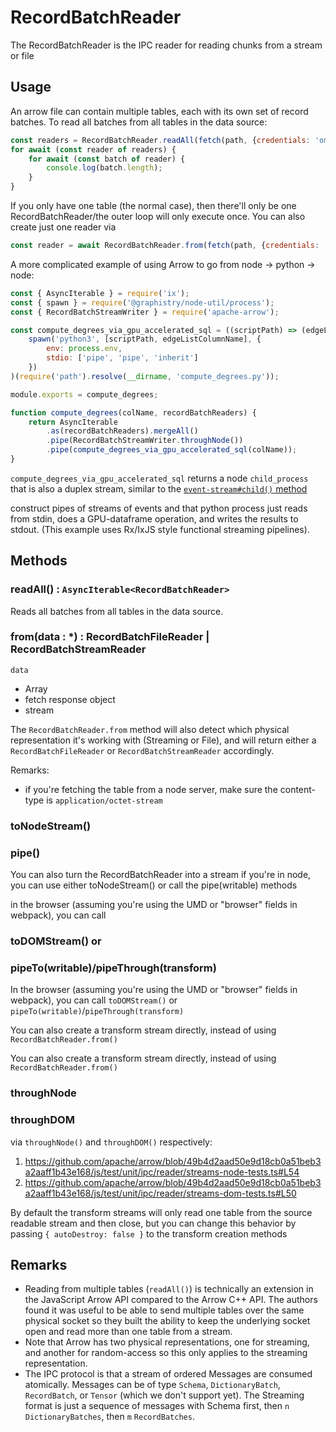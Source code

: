 # RecordBatchReader

The RecordBatchReader is the IPC reader for reading chunks from a stream or file

## Usage

An arrow file can contain multiple tables, each with its own set of record batches. To read all batches from all tables in the data source:

```js
const readers = RecordBatchReader.readAll(fetch(path, {credentials: 'omit'}));
for await (const reader of readers) {
    for await (const batch of reader) {
        console.log(batch.length);
    }
}
```

If you only have one table (the normal case), then there'll only be one RecordBatchReader/the outer loop will only execute once. You can also create just one reader via

```js
const reader = await RecordBatchReader.from(fetch(path, {credentials: 'omit'}));
```

A more complicated example of using Arrow to go from node -> python -> node:

```js
const { AsyncIterable } = require('ix');
const { spawn } = require('@graphistry/node-util/process');
const { RecordBatchStreamWriter } = require('apache-arrow');

const compute_degrees_via_gpu_accelerated_sql = ((scriptPath) => (edgeListColumnName) =>
    spawn('python3', [scriptPath, edgeListColumnName], {
        env: process.env,
        stdio: ['pipe', 'pipe', 'inherit']
    })
)(require('path').resolve(__dirname, 'compute_degrees.py'));

module.exports = compute_degrees;

function compute_degrees(colName, recordBatchReaders) {
    return AsyncIterable
        .as(recordBatchReaders).mergeAll()
        .pipe(RecordBatchStreamWriter.throughNode())
        .pipe(compute_degrees_via_gpu_accelerated_sql(colName));
}
```

`compute_degrees_via_gpu_accelerated_sql` returns a node `child_process` that is also a duplex stream, similar to the [`event-stream#child()` method](https://www.npmjs.com/package/event-stream#child-child_process)

construct pipes of streams of events and that python process just reads from stdin, does a GPU-dataframe operation, and writes the results to stdout. (This example uses Rx/IxJS style functional streaming pipelines).


## Methods

### readAll() : `AsyncIterable<RecordBatchReader>`

Reads all batches from all tables in the data source.


### from(data : \*) : RecordBatchFileReader \| RecordBatchStreamReader

`data`
* Array
* fetch response object
* stream


The `RecordBatchReader.from` method will also detect which physical representation it's working with (Streaming or File), and will return either a `RecordBatchFileReader` or `RecordBatchStreamReader` accordingly.



Remarks:
* if you're fetching the table from a node server, make sure the content-type is `application/octet-stream`



### toNodeStream()
### pipe()

You can also turn the RecordBatchReader into a stream
if you're in node, you can use either toNodeStream() or call the pipe(writable) methods



in the browser (assuming you're using the UMD or "browser" fields in webpack), you can call

### toDOMStream() or
### pipeTo(writable)/pipeThrough(transform)

In the browser (assuming you're using the UMD or "browser" fields in webpack), you can call `toDOMStream()` or `pipeTo(writable)`/`pipeThrough(transform)`

You can also create a transform stream directly, instead of using `RecordBatchReader.from()`

You can also create a transform stream directly, instead of using `RecordBatchReader.from()`

### throughNode
### throughDOM

via `throughNode()` and `throughDOM()` respectively:

1. https://github.com/apache/arrow/blob/49b4d2aad50e9d18cb0a51beb3a2aaff1b43e168/js/test/unit/ipc/reader/streams-node-tests.ts#L54
2. https://github.com/apache/arrow/blob/49b4d2aad50e9d18cb0a51beb3a2aaff1b43e168/js/test/unit/ipc/reader/streams-dom-tests.ts#L50

By default the transform streams will only read one table from the source readable stream and then close, but you can change this behavior by passing `{ autoDestroy: false }` to the transform creation methods


## Remarks

* Reading from multiple tables (`readAll()`) is technically an extension in the JavaScript Arrow API compared to the Arrow C++ API. The authors found it was useful to be able to send multiple tables over the same physical socket
so they built the ability to keep the underlying socket open and read more than one table from a stream.
* Note that Arrow has two physical representations, one for streaming, and another for random-access so this only applies to the streaming representation.
* The IPC protocol is that a stream of ordered Messages are consumed atomically. Messages can be of type `Schema`, `DictionaryBatch`, `RecordBatch`, or `Tensor` (which we don't support yet). The Streaming format is just a sequence of messages with Schema first, then `n` `DictionaryBatches`, then `m` `RecordBatches`.
